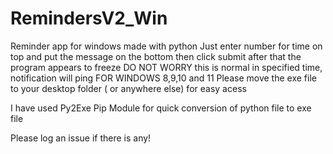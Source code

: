 # RemindersV2_Win
Reminder app for windows made with python
Just enter number for time on top and put the message on the bottom
then click submit
after that the program appears to freeze DO NOT WORRY this is normal
in specified time, notification will ping 
FOR WINDOWS 8,9,10 and 11
Please move the exe file to your desktop folder ( or anywhere else) for easy acess

I have used Py2Exe Pip Module for quick conversion of python file to exe file

Please log an issue if there is any!
